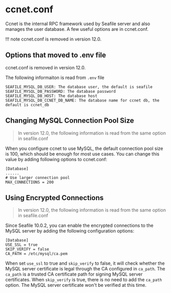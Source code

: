 # ccnet.conf


Ccnet is the internal RPC framework used by Seafile server and also manages the user database. A few useful options are in ccnet.conf. 

!!! note 
    ccnet.conf is removed in version 12.0.

## Options that moved to .env file

ccnet.conf is removed in version 12.0.

The following informaiton is read from `.env` file

```
SEAFILE_MYSQL_DB_USER: The database user, the default is seafile
SEAFILE_MYSQL_DB_PASSWORD: The database password
SEAFILE_MYSQL_DB_HOST: The database host
SEAFILE_MYSQL_DB_CCNET_DB_NAME: The database name for ccnet db, the default is ccnet_db
```


## Changing MySQL Connection Pool Size

> In version 12.0, the following information is read from the same option in seafile.conf

When you configure ccnet to use MySQL, the default connection pool size is 100, which should be enough for most use cases. You can change this value by adding following options to ccnet.conf:

```
[Database]
......
# Use larger connection pool
MAX_CONNECTIONS = 200
```

## Using Encrypted Connections

> In version 12.0, the following information is read from the same option in seafile.conf

Since Seafile 10.0.2, you can enable the encrypted connections to the MySQL server by adding the following configuration options:

```
[Database]
USE_SSL = true
SKIP_VERIFY = false
CA_PATH = /etc/mysql/ca.pem
```

When set `use_ssl` to true and `skip_verify` to false, it will check whether the MySQL server certificate is legal through the CA configured in `ca_path`. The `ca_path` is a trusted CA certificate path for signing MySQL server certificates. When `skip_verify` is true, there is no need to add the `ca_path` option. The MySQL server certificate won't be verified at this time.
